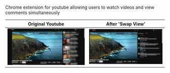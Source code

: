 Chrome extension for youtube allowing users to watch videos and view comments simultaneously

Original Youtube           |  After 'Swap View'
:-------------------------:|:-------------------------:
![alt text](https://github.com/aljo95/yt-comment-side-view/blob/master/demonstration/before.png?raw=true)  |  ![alt text](https://github.com/aljo95/yt-comment-side-view/blob/master/demonstration/after.png?raw=true)
